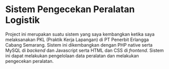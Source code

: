 # Sistem Pengecekan Peralatan Logistik
Project ini merupakan suatu sistem yang saya kembangkan ketika saya melaksanakan PKL (Praktik Kerja Lapangan) di PT Penerbit Erlangga Cabang Semarang. Sistem ini dikembangkan dengan PHP native serta MySQL di *backend* dan Javascript serta HTML dan CSS di *frontend*. Sistem ini dapat melakukan pengelolaan data peralatan dan melakukan pengecekan peralatan.
